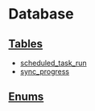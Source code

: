 <!-- Generated File -->
# Database

## [Tables](DatabaseTables)

 - [scheduled_task_run](DatabaseTableScheduledTaskRunRow)
 - [sync_progress](DatabaseTableSyncProgressRow)

## [Enums](DatabaseEnums)

